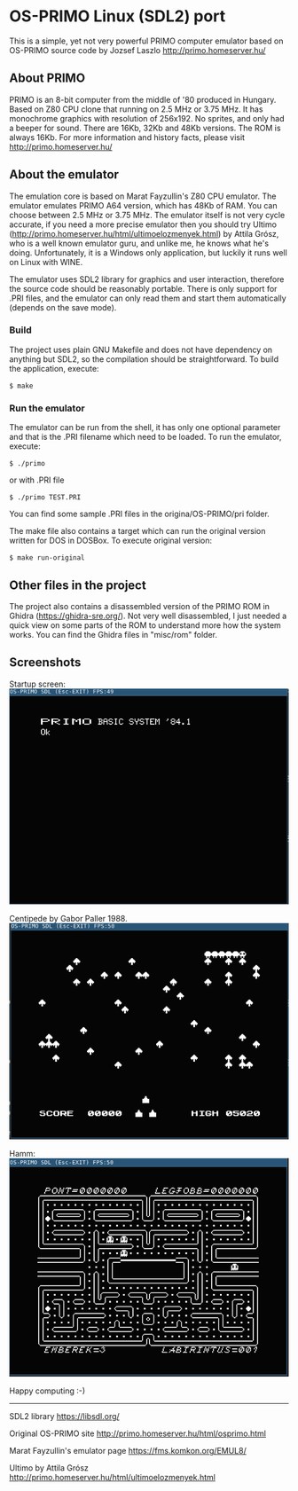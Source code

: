 # OS-PRIMO Linux (SDL2) port

This is a simple, yet not very powerful PRIMO computer emulator based on OS-PRIMO source code by Jozsef Laszlo http://primo.homeserver.hu/

## About PRIMO

PRIMO is an 8-bit computer from the middle of '80 produced in Hungary. Based on Z80 CPU clone that running on 2.5 MHz or 3.75 MHz. It has monochrome graphics with resolution of 256x192. No sprites, and only had a beeper for sound. There are 16Kb, 32Kb and 48Kb versions. The ROM is always 16Kb. For more information and history facts, please visit http://primo.homeserver.hu/

## About the emulator

The emulation core is based on Marat Fayzullin's Z80 CPU emulator. The emulator emulates PRIMO A64 version, which has 48Kb of RAM. You can choose between 2.5 MHz or 3.75 MHz. The emulator itself is not very cycle accurate, if you need a more precise emulator then you should try Ultimo (http://primo.homeserver.hu/html/ultimoelozmenyek.html) by Attila Grósz, who is a well known emulator guru, and unlike me, he knows what he's doing. Unfortunately, it is a Windows only application, but luckily it runs well on Linux with WINE.

The emulator uses SDL2 library for graphics and user interaction, therefore the source code should be reasonably portable. There is only support for .PRI files, and the emulator can only read them and start them automatically (depends on the save mode).


### Build

The project uses plain GNU Makefile and does not have dependency on anything but SDL2, so the compilation should be straightforward. To build the application, execute:

```
$ make
```
### Run the emulator

The emulator can be run from the shell, it has only one optional parameter and that is the .PRI filename which need to be loaded. To run the emulator, execute:

```
$ ./primo
```

or with .PRI file
```
$ ./primo TEST.PRI
```

You can find some sample .PRI files in the origina/OS-PRIMO/pri folder.

The make file also contains a target which can run the original version written for DOS in DOSBox. To execute original version:

```
$ make run-original
```

## Other files in the project

The project also contains a disassembled version of the PRIMO ROM in Ghidra (https://ghidra-sre.org/). Not very well disassembled, I just needed a quick view on some parts of the ROM to understand more how the system works. You can find the Ghidra files in "misc/rom" folder.

## Screenshots

Startup screen:
![](figures/screenshot-1.png)

Centipede by Gabor Paller 1988.
![](figures/screenshot-2.png)

Hamm:
![](figures/screenshot-3.png)


Happy computing :-)

---

SDL2 library
https://libsdl.org/

Original OS-PRIMO site
http://primo.homeserver.hu/html/osprimo.html

Marat Fayzullin's emulator page
https://fms.komkon.org/EMUL8/

Ultimo by Attila Grósz
http://primo.homeserver.hu/html/ultimoelozmenyek.html
